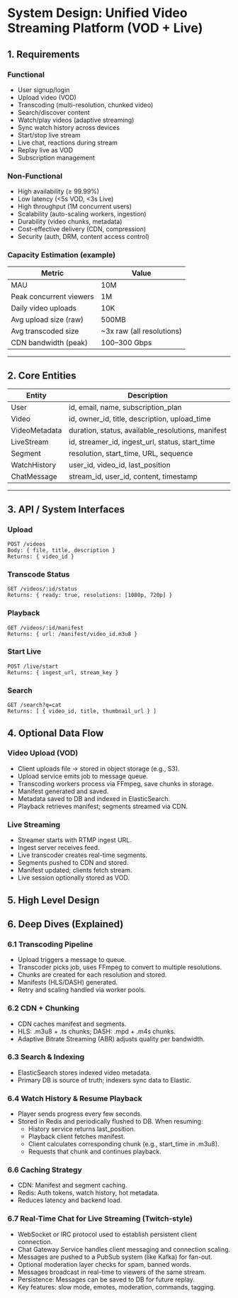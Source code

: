 # System Design: Unified Video Streaming Platform (VOD + Live)

## 1. Requirements

### Functional
- User signup/login
- Upload video (VOD)
- Transcoding (multi-resolution, chunked video)
- Search/discover content
- Watch/play videos (adaptive streaming)
- Sync watch history across devices
- Start/stop live stream
- Live chat, reactions during stream
- Replay live as VOD
- Subscription management

### Non-Functional
- High availability (≥ 99.99%)
- Low latency (<5s VOD, <3s Live)
- High throughput (1M concurrent users)
- Scalability (auto-scaling workers, ingestion)
- Durability (video chunks, metadata)
- Cost-effective delivery (CDN, compression)
- Security (auth, DRM, content access control)

### Capacity Estimation (example)

| Metric                    | Value                     |
|--------------------------|---------------------------|
| MAU                      | 10M                        |
| Peak concurrent viewers  | 1M                         |
| Daily video uploads      | 10K                        |
| Avg upload size (raw)    | 500MB                      |
| Avg transcoded size      | ~3x raw (all resolutions)  |
| CDN bandwidth (peak)     | 100–300 Gbps               |

---

## 2. Core Entities

| Entity        | Description                                         |
|---------------|-----------------------------------------------------|
| User          | id, email, name, subscription_plan                  |
| Video         | id, owner_id, title, description, upload_time       |
| VideoMetadata | duration, status, available_resolutions, manifest   |
| LiveStream    | id, streamer_id, ingest_url, status, start_time     |
| Segment       | resolution, start_time, URL, sequence               |
| WatchHistory  | user_id, video_id, last_position                    |
| ChatMessage   | stream_id, user_id, content, timestamp              |

---

## 3. API / System Interfaces

### Upload
```http
POST /videos
Body: { file, title, description }
Returns: { video_id }
```

### Transcode Status
```http
GET /videos/:id/status
Returns: { ready: true, resolutions: [1080p, 720p] }
```

### Playback
```http
GET /videos/:id/manifest
Returns: { url: /manifest/video_id.m3u8 }
```

### Start Live
```http
POST /live/start
Returns: { ingest_url, stream_key }
```

### Search
```http
GET /search?q=cat
Returns: [ { video_id, title, thumbnail_url } ]
```


## 4. Optional Data Flow

### Video Upload (VOD)
  - Client uploads file → stored in object storage (e.g., S3).
  - Upload service emits job to message queue.
  - Transcoding workers process via FFmpeg, save chunks in storage.
  - Manifest generated and saved.
  - Metadata saved to DB and indexed in ElasticSearch.
  - Playback retrieves manifest; segments streamed via CDN.

### Live Streaming
  - Streamer starts with RTMP ingest URL.
  - Ingest server receives feed.
  - Live transcoder creates real-time segments.
  - Segments pushed to CDN and stored.
  - Manifest updated; clients fetch stream.
  - Live session optionally stored as VOD.

## 5. High Level Design

## 6. Deep Dives (Explained)

### 6.1 Transcoding Pipeline
  - Upload triggers a message to queue.
  - Transcoder picks job, uses FFmpeg to convert to multiple resolutions.
  - Chunks are created for each resolution and stored.
  - Manifests (HLS/DASH) generated.
  - Retry and scaling handled via worker pools.

### 6.2 CDN + Chunking
  - CDN caches manifest and segments.
  - HLS: .m3u8 + .ts chunks; DASH: .mpd + .m4s chunks.
  - Adaptive Bitrate Streaming (ABR) adjusts quality per bandwidth.

### 6.3 Search & Indexing
  - ElasticSearch stores indexed video metadata.
  - Primary DB is source of truth; indexers sync data to Elastic.

### 6.4 Watch History & Resume Playback
  - Player sends progress every few seconds.
  - Stored in Redis and periodically flushed to DB.
    When resuming:
      - History service returns last_position.
      - Playback client fetches manifest.
      - Client calculates corresponding chunk (e.g., start_time in .m3u8).
      - Requests that chunk and continues playback.

### 6.6 Caching Strategy
  - CDN: Manifest and segment caching.
  - Redis: Auth tokens, watch history, hot metadata.
  - Reduces latency and backend load.

### 6.7 Real-Time Chat for Live Streaming (Twitch-style)
  - WebSocket or IRC protocol used to establish persistent client connection.
  - Chat Gateway Service handles client messaging and connection scaling.
  - Messages are pushed to a PubSub system (like Kafka) for fan-out.
  - Optional moderation layer checks for spam, banned words.
  - Messages broadcast in real-time to viewers of the same stream.
  - Persistence: Messages can be saved to DB for future replay.
  - Key features: slow mode, emotes, moderation, commands, tagging.

